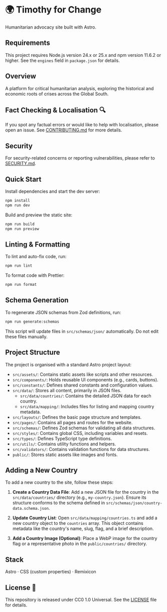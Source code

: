 # 🌍 Timothy for Change

Humanitarian advocacy site built with Astro.

## Requirements

This project requires Node.js version 24.x or 25.x and npm version 11.6.2 or higher. See the `engines` field in `package.json` for details.

## Overview

A platform for critical humanitarian analysis, exploring the historical and economic roots of crises across the Global South.

## Fact Checking & Localisation 🔍

If you spot any factual errors or would like to help with localisation, please open an issue. See [CONTRIBUTING.md](CONTRIBUTING.md) for more details.

## Security

For security-related concerns or reporting vulnerabilities, please refer to [SECURITY.md](SECURITY.md).

## Quick Start

Install dependencies and start the dev server:

```bash
npm install
npm run dev
```

Build and preview the static site:

```bash
npm run build
npm run preview
```

## Linting & Formatting

To lint and auto-fix code, run:

```bash
npm run lint
```

To format code with Prettier:

```bash
npm run format
```

## Schema Generation

To regenerate JSON schemas from Zod definitions, run:

```bash
npm run generate:schemas
```

This script will update files in `src/schemas/json/` automatically. Do not edit these files manually.

## Project Structure

The project is organised with a standard Astro project layout:

- `src/assets/`: Contains static assets like scripts and other resources.
- `src/components/`: Holds reusable UI components (e.g., cards, buttons).
- `src/constants/`: Defines shared constants and configuration values.
- `src/data/`: Stores all content, primarily in JSON files.
  - `src/data/countries/`: Contains the detailed JSON data for each country.
  - `src/data/mapping/`: Includes files for listing and mapping country metadata.
- `src/layouts/`: Defines the basic page structure and templates.
- `src/pages/`: Contains all pages and routes for the website.
- `src/schemas/`: Defines Zod schemas for validating all data structures.
- `src/styles/`: Contains global CSS, including variables and resets.
- `src/types/`: Defines TypeScript type definitions.
- `src/utils/`: Contains utility functions and helpers.
- `src/validators/`: Contains validation functions for data structures.
- `public/`: Stores static assets like images and fonts.

## Adding a New Country

To add a new country to the site, follow these steps:

1.  **Create a Country Data File**: Add a new JSON file for the country in the `src/data/countries/` directory (e.g., `my-country.json`). Ensure its structure conforms to the schema defined in `src/schemas/json/country-data.schema.json`.

2.  **Update Country List**: Open `src/data/mapping/countries.ts` and add a new country object to the `countries` array. This object contains metadata like the country's name, slug, flag, and a brief description.

3.  **Add a Country Image (Optional)**: Place a WebP image for the country flag or a representative photo in the `public/countries/` directory.

## Stack

Astro · CSS (custom properties) · Remixicon

## License 📜

This repository is released under CC0 1.0 Universal. See the [LICENSE](LICENSE) file for details.
